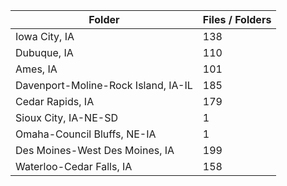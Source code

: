 | Folder                              |   Files / Folders |
|-------------------------------------|-------------------|
| Iowa City, IA                       |               138 |
| Dubuque, IA                         |               110 |
| Ames, IA                            |               101 |
| Davenport-Moline-Rock Island, IA-IL |               185 |
| Cedar Rapids, IA                    |               179 |
| Sioux City, IA-NE-SD                |                 1 |
| Omaha-Council Bluffs, NE-IA         |                 1 |
| Des Moines-West Des Moines, IA      |               199 |
| Waterloo-Cedar Falls, IA            |               158 |